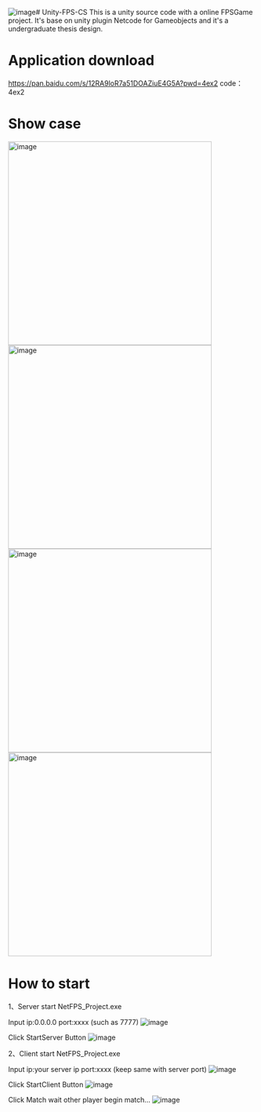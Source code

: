 ![image](https://github.com/2640735332/Unity-FPS-CS/assets/81305208/4f1914d7-fa36-46b2-a73c-80b26f8e54d1)# Unity-FPS-CS
This is a unity source code with a online FPSGame project. It's base on unity plugin Netcode for Gameobjects and it's a undergraduate thesis design.

# Application download
https://pan.baidu.com/s/12RA9loR7a51DOAZiuE4G5A?pwd=4ex2 
code：4ex2

# Show case
<img width="415" alt="image" src="https://github.com/2640735332/Unity-FPS-CS/assets/81305208/721cc438-a401-445c-aa87-05911aa4f739">

<img width="415" alt="image" src="https://github.com/2640735332/Unity-FPS-CS/assets/81305208/d85511e7-0f0a-4b79-83aa-c50e11623f74">

<img width="415" alt="image" src="https://github.com/2640735332/Unity-FPS-CS/assets/81305208/f9ddb856-5484-4e19-8279-e921d2c4cc7c">

<img width="415" alt="image" src="https://github.com/2640735332/Unity-FPS-CS/assets/81305208/2ee29566-00e4-467d-9dda-af6f53c216f7">

# How to start
1、Server
start NetFPS_Project.exe

Input  ip:0.0.0.0 port:xxxx (such as 7777)
![image](https://github.com/2640735332/Unity-FPS-CS/assets/81305208/833a104e-94fa-4392-b674-d277f17eb402)

Click StartServer Button
![image](https://github.com/2640735332/Unity-FPS-CS/assets/81305208/636387a9-d2d4-4140-9b30-ad270e14688a)


2、Client
start NetFPS_Project.exe

Input  ip:your server ip port:xxxx (keep same with server port)
![image](https://github.com/2640735332/Unity-FPS-CS/assets/81305208/74c213b8-dc21-46fd-9a0b-229e35e5b1ed)

Click StartClient Button
![image](https://github.com/2640735332/Unity-FPS-CS/assets/81305208/0fe0b6c7-7f9b-40d1-97e6-2231dd110684)

Click Match wait other player begin match...
![image](https://github.com/2640735332/Unity-FPS-CS/assets/81305208/b94c0050-d50f-4dfa-bbe4-8aefe3188662)






